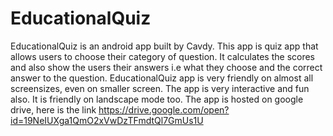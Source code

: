 # EducationalQuiz
EducationalQuiz is an android app built by Cavdy.
This app is quiz app that allows users to choose their category of question.
It calculates the scores and also show the users their answers i.e what they choose and the correct answer to the question.
EducationalQuiz app is very friendly on almost all screensizes, even on smaller screen.
The app is very interactive and fun also.
It is friendly on landscape mode too.
The app is hosted on google drive, here is the link https://drive.google.com/open?id=19NeIUXga1QmO2xVwDzTFmdtQl7GmUs1U
